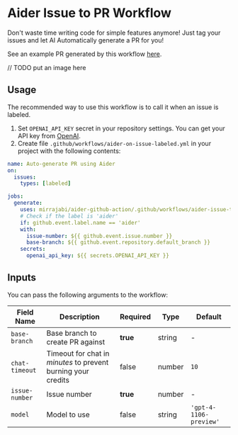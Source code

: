 # Aider Issue to PR Workflow

Don't waste time writing code for simple features anymore! Just tag your issues and let AI Automatically generate a PR for you!

See an example PR generated by this workflow [here](TODO).

// TODO put an image here

## Usage

The recommended way to use this workflow is to call it when an issue is labeled.

1. Set `OPENAI_API_KEY` secret in your repository settings. You can get your API key from [OpenAI](https://platform.openai.com/api-keys).
1. Create file `.github/workflows/aider-on-issue-labeled.yml` in your project with the following contents:

```yaml
name: Auto-generate PR using Aider
on:
  issues:
    types: [labeled]

jobs:
  generate:
    uses: mirrajabi/aider-github-action/.github/workflows/aider-issue-to-pr.yml@main
    # Check if the label is 'aider'
    if: github.event.label.name == 'aider'
    with:
      issue-number: ${{ github.event.issue.number }}
      base-branch: ${{ github.event.repository.default_branch }}
    secrets: 
      openai_api_key: ${{ secrets.OPENAI_API_KEY }}

```

## Inputs

You can pass the following arguments to the workflow:

| Field Name     | Description                                                   | Required | Type    | Default                  |
|-----------------|---------------------------------------------------------------|----------|---------|--------------------------|
| `base-branch`     | Base branch to create PR against                               | **true**     | string  | -                        |
| `chat-timeout`    | Timeout for chat in *minutes* to prevent burning your credits    | false    | number  | `10`                       |
| `issue-number`    | Issue number                                                  | **true**     | number  | -                        |
| `model`           | Model to use                                                  | false    | string  | `'gpt-4-1106-preview'`    |
